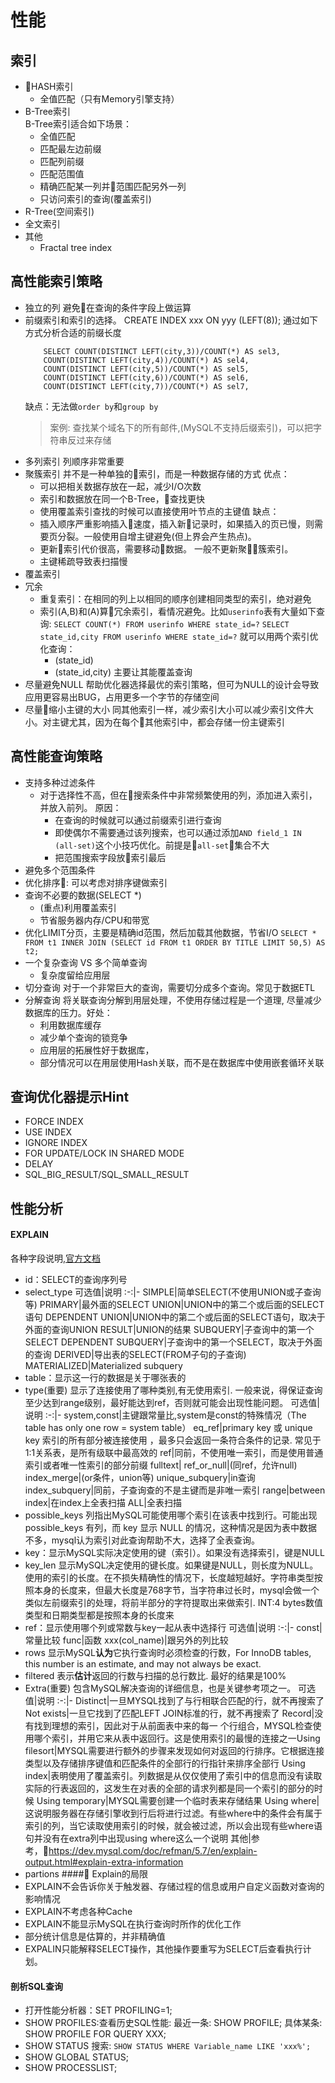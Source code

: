 # 性能
## 索引
- HASH索引
    - 全值匹配（只有Memory引擎支持）
- B-Tree索引  
    B-Tree索引适合如下场景：
    - 全值匹配
    - 匹配最左边前缀
    - 匹配列前缀
    - 匹配范围值
    - 精确匹配某一列并范围匹配另外一列
    - 只访问索引的查询(覆盖索引)
- R-Tree(空间索引)
- 全文索引
- 其他
    - Fractal tree index
## 高性能索引策略
- 独立的列
    避免在查询的条件字段上做运算
- 前缀索引和索引的选择。
    CREATE INDEX xxx ON yyy (LEFT(8));
    通过如下方式分析合适的前缀长度
    ```
        SELECT COUNT(DISTINCT LEFT(city,3))/COUNT(*) AS sel3,
        COUNT(DISTINCT LEFT(city,4))/COUNT(*) AS sel4,
        COUNT(DISTINCT LEFT(city,5))/COUNT(*) AS sel5,
        COUNT(DISTINCT LEFT(city,6))/COUNT(*) AS sel6,
        COUNT(DISTINCT LEFT(city,7))/COUNT(*) AS sel7,
    ```
    缺点：无法做`order by`和`group by`
    >案例: 查找某个域名下的所有邮件,(MySQL不支持后缀索引)，可以把字符串反过来存储
- 多列索引
    列顺序非常重要
- 聚簇索引
    并不是一种单独的索引，而是一种数据存储的方式
    优点：
    - 可以把相关数据存放在一起，减少I/O次数
    - 索引和数据放在同一个B-Tree，查找更快
    - 使用覆盖索引查找的时候可以直接使用叶节点的主键值
    缺点：
    - 插入顺序严重影响插入速度，插入新记录时，如果插入的页已慢，则需要页分裂。一般使用自增主键避免(但上界会产生热点)。
    - 更新索引代价很高，需要移动数据。 一般不更新聚簇索引。
    - 主键稀疏导致表扫描慢
- 覆盖索引
- 冗余
    - 重复索引：在相同的列上以相同的顺序创建相同类型的索引，绝对避免
    - 索引(A,B)和(A)算冗余索引，看情况避免。比如`userinfo`表有大量如下查询:
        `SELECT COUNT(*) FROM userinfo WHERE state_id=?`
        `SELECT state_id,city FROM userinfo WHERE state_id=?`
        就可以用两个索引优化查询：
        - (state_id)
        - (state_id,city) 主要让其能覆盖查询
- 尽量避免NULL
    帮助优化器选择最优的索引策略，但可为NULL的设计会导致应用更容易出BUG，占用更多一个字节的存储空间
- 尽量缩小主键的大小
    同其他索引一样，减少索引大小可以减少索引文件大小。对主键尤其，因为在每个其他索引中，都会存储一份主键索引
## 高性能查询策略
- 支持多种过滤条件
    - 对于选择性不高，但在搜索条件中非常频繁使用的列，添加进入索引，并放入前列。 原因：
        - 在查询的时候就可以通过前缀索引进行查询
        - 即使偶尔不需要通过该列搜索，也可以通过添加`AND field_1 IN (all-set)`这个小技巧优化。前提是`all-set`集合不大
        - 把范围搜索字段放索引最后
- 避免多个范围条件
- 优化排序: 可以考虑对排序键做索引
- 查询不必要的数据(SELECT *)
    - (重点)利用覆盖索引
    - 节省服务器内存/CPU和带宽
- 优化LIMIT分页，主要是精确id范围，然后加载其他数据，节省I/O
    `SELECT * FROM t1 INNER JOIN (SELECT id FROM t1 ORDER BY TITLE LIMIT 50,5) AS t2;`
- 一个复杂查询 VS 多个简单查询
    - 复杂度留给应用层
- 切分查询
    对于一个非常巨大的查询，需要切分成多个查询。常见于数据ETL
- 分解查询
    将关联查询分解到用层处理，不使用存储过程是一个道理, 尽量减少数据库的压力。好处：
    - 利用数据库缓存
    - 减少单个查询的锁竞争
    - 应用层的拓展性好于数据库，
    - 部分情况可以在用层使用Hash关联，而不是在数据库中使用嵌套循环关联
## 查询优化器提示Hint
- FORCE INDEX
- USE INDEX
- IGNORE INDEX
- FOR UPDATE/LOCK IN SHARED MODE
- DELAY
- SQL_BIG_RESULT/SQL_SMALL_RESULT
## 性能分析
#### EXPLAIN
各种字段说明,[官方文档](https://dev.mysql.com/doc/refman/5.7/en/explain-output.html)
- id：SELECT的查询序列号
- select_type
    可选值|说明
    :-:|-
    SIMPLE|简单SELECT(不使用UNION或子查询等)
    PRIMARY|最外面的SELECT
    UNION|UNION中的第二个或后面的SELECT语句
    DEPENDENT UNION|UNION中的第二个或后面的SELECT语句，取决于外面的查询UNION RESULT|UNION的结果
    SUBQUERY|子查询中的第一个SELECT
    DEPENDENT SUBQUERY|子查询中的第一个SELECT，取决于外面的查询
    DERIVED|导出表的SELECT(FROM子句的子查询)
    MATERIALIZED|Materialized subquery
- table：显示这一行的数据是关于哪张表的
- type(重要)
    显示了连接使用了哪种类别,有无使用索引. 一般来说，得保证查询至少达到range级别，最好能达到ref，否则就可能会出现性能问题。
    可选值|说明
    :-:|-
    system,const|主键跟常量比,system是const的特殊情况（The table has only one row = system table）
    eq_ref|primary key 或 unique key 索引的所有部分被连接使用 ，最多只会返回一条符合条件的记录. 常见于1:1关系表，是所有级联中最高效的
    ref|同前，不使用唯一索引，而是使用普通索引或者唯一性索引的部分前缀
    fulltext|
    ref_or_null|(同ref，允许null)
    index_merge|(or条件，union等)
    unique_subquery|in查询
    index_subquery|同前，子查询查的不是主键而是非唯一索引
    range|between
    index|在index上全表扫描
    ALL|全表扫描
- possible_keys
    列指出MySQL可能使用哪个索引在该表中找到行。可能出现 possible_keys 有列，而 key 显示 NULL 的情况，这种情况是因为表中数据不多，mysql认为索引对此查询帮助不大，选择了全表查询。
- key：显示MySQL实际决定使用的键（索引）。如果没有选择索引，键是NULL
- key_len
    显示MySQL决定使用的键长度。如果键是NULL，则长度为NULL。使用的索引的长度。在不损失精确性的情况下，长度越短越好。字符串类型按照本身的长度来，但最大长度是768字节，当字符串过长时，mysql会做一个类似左前缀索引的处理，将前半部分的字符提取出来做索引. INT:4 bytes数值类型和日期类型都是按照本身的长度来
- ref：显示使用哪个列或常数与key一起从表中选择行
    可选值|说明
    :-:|-
    const|常量比较
    func|函数
    xxx(col_name)|跟另外的列比较
- rows
    显示MySQL**认为**它执行查询时必须检查的行数，For InnoDB tables, this number is an estimate, and may not always be exact.
- filtered
    表示**估计**返回的行数与扫描的总行数比. 最好的结果是100%
- Extra(重要)
    包含MySQL解决查询的详细信息，也是关键参考项之一。
    可选值|说明
    :-:|-
    Distinct|一旦MYSQL找到了与行相联合匹配的行，就不再搜索了
    Not exists|一旦它找到了匹配LEFT JOIN标准的行，就不再搜索了
    Record|没有找到理想的索引，因此对于从前面表中来的每一 个行组合，MYSQL检查使用哪个索引，并用它来从表中返回行。这是使用索引的最慢的连接之一Using filesort|MYSQL需要进行额外的步骤来发现如何对返回的行排序。它根据连接类型以及存储排序键值和匹配条件的全部行的行指针来排序全部行
    Using index|表明使用了覆盖索引。列数据是从仅仅使用了索引中的信息而没有读取实际的行表返回的，这发生在对表的全部的请求列都是同一个索引的部分的时候
    Using temporary|MYSQL需要创建一个临时表来存储结果
    Using where|这说明服务器在存储引擎收到行后将进行过滤。有些where中的条件会有属于索引的列，当它读取使用索引的时候，就会被过滤，所以会出现有些where语句并没有在extra列中出现using where这么一个说明
    其他|参考，https://dev.mysql.com/doc/refman/5.7/en/explain-output.html#explain-extra-information
- partions
#### Explain的局限
- EXPLAIN不会告诉你关于触发器、存储过程的信息或用户自定义函数对查询的影响情况
- EXPLAIN不考虑各种Cache
- EXPLAIN不能显示MySQL在执行查询时所作的优化工作
- 部分统计信息是估算的，并非精确值
- EXPALIN只能解释SELECT操作，其他操作要重写为SELECT后查看执行计划。

#### 剖析SQL查询
- 打开性能分析器：SET PROFILING=1;
- SHOW PROFILES:查看历史SQL性能: 
    最近一条: SHOW PROFILE;
    具体某条: SHOW PROFILE FOR QUERY XXX;
- SHOW STATUS
    搜索: `SHOW STATUS WHERE Variable_name LIKE 'xxx%';`
- SHOW GLOBAL STATUS;
- SHOW PROCESSLIST;
